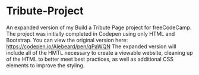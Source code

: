 # Tribute-Project
An expanded version of my Build a Tribute Page project for freeCodeCamp.
The project was initially completed in Codepen using only HTML and Bootstrap. You can view the original version here: https://codepen.io/Alebeard/pen/qPaWQN
The expanded version will include all of the HMTL necessary to create a viewable website, cleaning up of the HTML to better meet best practices,
as well as additional CSS elements to improve the styling.
